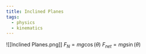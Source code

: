 ```yaml
---
title: Inclined Planes
tags:
  - physics
  - kinematics
---
```

![[Inclined Planes.png]]
$F_{N}=mg\cos(\theta)$
$F_{net}=mg\sin(\theta)$
